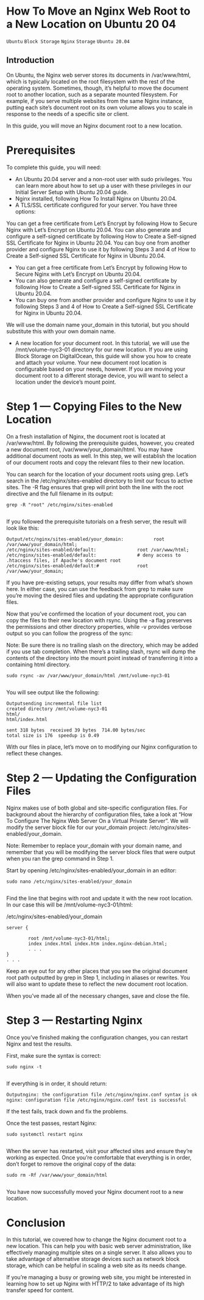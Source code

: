 # How To Move an Nginx Web Root to a New Location on Ubuntu 20 04

```Ubuntu``` ```Block Storage``` ```Nginx``` ```Storage``` ```Ubuntu 20.04```

## Introduction


On Ubuntu, the Nginx web server stores its documents in /var/www/html, which is typically located on the root filesystem with the rest of the operating system. Sometimes, though, it’s helpful to move the document root to another location, such as a separate mounted filesystem. For example, if you serve multiple websites from the same Nginx instance, putting each site’s document root on its own volume allows you to scale in response to the needs of a specific site or client.


In this guide, you will move an Nginx document root to a new location.


# Prerequisites


To complete this guide, you will need:


- An Ubuntu 20.04 server and a non-root user with sudo privileges. You can learn more about how to set up a user with these privileges in our Initial Server Setup with Ubuntu 20.04 guide.
- Nginx installed, following How To Install Nginx on Ubuntu 20.04.
- A TLS/SSL certificate configured for your server. You have three options:

You can get a free certificate from Let’s Encrypt by following How to Secure Nginx with Let’s Encrypt on Ubuntu 20.04.
You can also generate and configure a self-signed certificate by following How to Create a Self-signed SSL Certificate for Nginx in Ubuntu 20.04.
You can buy one from another provider and configure Nginx to use it by following Steps 3 and 4 of  How to Create a Self-signed SSL Certificate for Nginx in Ubuntu 20.04.


- You can get a free certificate from Let’s Encrypt by following How to Secure Nginx with Let’s Encrypt on Ubuntu 20.04.
- You can also generate and configure a self-signed certificate by following How to Create a Self-signed SSL Certificate for Nginx in Ubuntu 20.04.
- You can buy one from another provider and configure Nginx to use it by following Steps 3 and 4 of  How to Create a Self-signed SSL Certificate for Nginx in Ubuntu 20.04.

We will use the domain name your_domain in this tutorial, but you should substitute this with your own domain name.


- A new location for your document root. In this tutorial, we will use the /mnt/volume-nyc3-01 directory for our new location.  If you are using Block Storage on DigitalOcean, this guide will show you how to create and attach your volume. Your new document root location is configurable based on your needs, however.  If you are moving your document root to a different storage device, you will want to select a location under the device’s mount point.

# Step 1 — Copying Files to the New Location


On a fresh installation of Nginx, the document root is located at /var/www/html. By following the prerequisite guides, however, you created a new document root, /var/www/your_domain/html. You may have additional document roots as well. In this step, we will establish the location of our document roots and copy the relevant files to their new location.


You can search for the location of your document roots using grep. Let’s search in the /etc/nginx/sites-enabled directory to limit our focus to active sites. The -R flag ensures that grep will print both the line with the root directive and the full filename in its output:


```
grep -R "root" /etc/nginx/sites-enabled


```


If you followed the prerequisite tutorials on a fresh server, the result will look like this:


```
Output/etc/nginx/sites-enabled/your_domain:           root /var/www/your_domain/html;
/etc/nginx/sites-enabled/default:               root /var/www/html;
/etc/nginx/sites-enabled/default:               # deny access to .htaccess files, if Apache's document root
/etc/nginx/sites-enabled/default:#              root /var/www/your_domain;

```


If you have pre-existing setups, your results may differ from what’s shown here. In either case, you can use the feedback from grep to make sure you’re moving the desired files and updating the appropriate configuration files.


Now that you’ve confirmed the location of your document root, you can copy the files to their new location with rsync. Using the -a flag preserves the permissions and other directory properties, while -v provides verbose output so you can follow the progress of the sync:



Note: Be sure there is no trailing slash on the directory, which may be added if you use tab completion. When there’s a trailing slash, rsync will dump the contents of the directory into the mount point instead of transferring it into a containing html directory.

```
sudo rsync -av /var/www/your_domain/html /mnt/volume-nyc3-01


```


You will see output like the following:


```
Outputsending incremental file list
created directory /mnt/volume-nyc3-01
html/
html/index.html

sent 318 bytes  received 39 bytes  714.00 bytes/sec
total size is 176  speedup is 0.49

```


With our files in place, let’s move on to modifying our Nginx configuration to reflect these changes.


# Step 2 — Updating the Configuration Files


Nginx makes use of both global and site-specific configuration files. For background about the hierarchy of configuration files, take a look at “How To Configure The Nginx Web Server On a Virtual Private Server”. We will modify the server block file for our your_domain project: /etc/nginx/sites-enabled/your_domain.



Note: Remember to replace your_domain with your domain name, and remember that you will be modifying the server block files that were output when you ran the grep command in Step 1.

Start by opening /etc/nginx/sites-enabled/your_domain in an editor:


```
sudo nano /etc/nginx/sites-enabled/your_domain


```


Find the line that begins with root and update it with the new root location. In our case this will be /mnt/volume-nyc3-01/html:


/etc/nginx/sites-enabled/your_domain
```
server {

        root /mnt/volume-nyc3-01/html;
        index index.html index.htm index.nginx-debian.html;
        . . .
}
. . .

```


Keep an eye out for any other places that you see the original document root path outputted by grep in Step 1, including in aliases or rewrites. You will also want to update these to reflect the new document root location.


When you’ve made all of the necessary changes, save and close the file.


# Step 3 — Restarting Nginx


Once you’ve finished making the configuration changes, you can restart Nginx and test the results.


First, make sure the syntax is correct:


```
sudo nginx -t


```


If everything is in order, it should return:


```
Outputnginx: the configuration file /etc/nginx/nginx.conf syntax is ok
nginx: configuration file /etc/nginx/nginx.conf test is successful

```


If the test fails, track down and fix the problems.


Once the test passes, restart Nginx:


```
sudo systemctl restart nginx


```


When the server has restarted, visit your affected sites and ensure they’re working as expected. Once you’re comfortable that everything is in order, don’t forget to remove the original copy of the data:


```
sudo rm -Rf /var/www/your_domain/html


```


You have now successfully moved your Nginx document root to a new location.


# Conclusion


In this tutorial, we covered how to change the Nginx document root to a new location. This can help you with basic web server administration, like effectively managing multiple sites on a single server. It also allows you to take advantage of alternative storage devices such as network block storage, which can be helpful in scaling a web site as its needs change.


If you’re managing a busy or growing web site, you might be interested in learning how to set up Nginx with HTTP/2 to take advantage of its high transfer speed for content.


